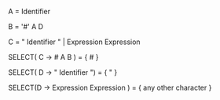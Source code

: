 A =  Identifier

B = '#' A D

C = " Identifier "  |  Expression  Expression  



SELECT( C  →  # A B ) = {  #  }

SELECT( D  →  " Identifier ") = {  "  }

SELECT(D  →  Expression Expression )  = {  any other character }